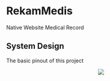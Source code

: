# RekamMedis

Native Website Medical Record

## System Design
The basic pinout of this project

<p align="center">
  <img src="https://raw.githubusercontent.com/ledleledle/RekamMedis/master/blueprint/rancangan.png">
</p>

